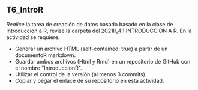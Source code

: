 ## T6_IntroR
*Realice* la tarea de creación de datos basado basado en la clase de Introduccion a R, revise la carpeta del 2021II_4.1 INTRODUCCIÓN A R. En la actividad se requiere:

- Generar un archivo HTML (self-contained: true) a partir de un documentoR markdown.  
- Guardar ambos archivos (Html y Rmd) en un repositorio de GitHub con el nombre "IntroduccionR". 
- Utilizar el control de la versión (al menos 3 commits)
- Copiar y pegar el enlace de su repositorio en esta actividad.